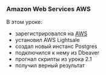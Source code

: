 ### Amazon Web Services AWS

В этом уроке:
* зарегистрировался на [AWS](https://aws.amazon.com/ru/)
* установил AWS Lightsale
* создал новый инстанс Postgres
* подключился к нему из Dbeaver
* прогнал скрипты из урока 2.1
* получил верный результат

